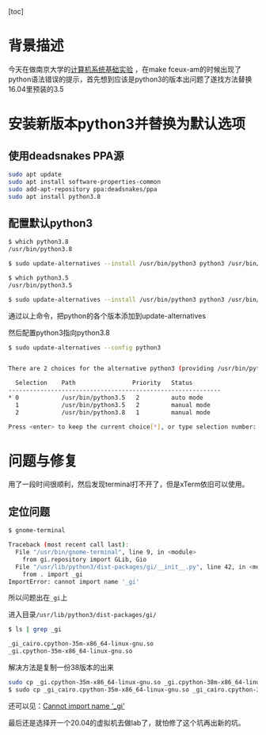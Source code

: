 [toc]

# 背景描述

今天在做南京大学的[计算机系统基础实验](https://nju-projectn.github.io/ics-pa-gitbook/ics2020/) ，在make fceux-am的时候出现了python语法错误的提示，首先想到应该是python3的版本出问题了遂找方法替换16.04里预装的3.5

# 安装新版本python3并替换为默认选项

## 使用deadsnakes PPA源

```bash
sudo apt update
sudo apt install software-properties-common
sudo add-apt-repository ppa:deadsnakes/ppa
sudo apt install python3.8
```

## 配置默认python3

```bash
$ which python3.8
/usr/bin/python3.8

$ sudo update-alternatives --install /usr/bin/python3 python3 /usr/bin/python3.8 1

$ which python3.5
/usr/bin/python3.5

$ sudo update-alternatives --install /usr/bin/python3 python3 /usr/bin/python3.5 2
```

通过以上命令，把python的各个版本添加到update-alternatives

然后配置python3指向python3.8

```bash
$ sudo update-alternatives --config python3


There are 2 choices for the alternative python3 (providing /usr/bin/python3).

  Selection    Path                Priority   Status
------------------------------------------------------------
* 0            /usr/bin/python3.5   2         auto mode
  1            /usr/bin/python3.5   2         manual mode
  2            /usr/bin/python3.8   1         manual mode

Press <enter> to keep the current choice[*], or type selection number: 2
```

# 问题与修复

用了一段时间很顺利，然后发现terminal打不开了，但是xTerm依旧可以使用。

## 定位问题

```bash
$ gnome-terminal

Traceback (most recent call last):
  File "/usr/bin/gnome-terminal", line 9, in <module>
    from gi.repository import GLib, Gio
  File "/usr/lib/python3/dist-packages/gi/__init__.py", line 42, in <module>
    from . import _gi
ImportError: cannot import name '_gi'
```

所以问题出在`_gi`上

进入目录`/usr/lib/python3/dist-packages/gi/`

```bash
$ ls | grep _gi

_gi_cairo.cpython-35m-x86_64-linux-gnu.so  
_gi.cpython-35m-x86_64-linux-gnu.so
```

解决方法是复制一份38版本的出来

```bash
sudo cp _gi.cpython-35m-x86_64-linux-gnu.so _gi.cpython-38m-x86_64-linux-gnu.so
$ sudo cp _gi_cairo.cpython-35m-x86_64-linux-gnu.so _gi_cairo.cpython-38m-x86_64-linux-gnu.so
```

还可以见：[Cannot import name '_gi'](https://stackoverflow.com/questions/59389831/cannot-import-name-gi)



最后还是选择开一个20.04的虚拟机去做lab了，就怕修了这个坑再出新的坑。
